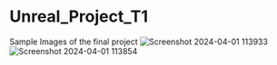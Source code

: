 # Unreal_Project_T1
Sample Images of the final project
![Screenshot 2024-04-01 113933](https://github.com/Ashish-1521/Unreal_project_final/assets/63910776/2cdd267f-2c9c-4368-a43a-1ccfb53a9aa0)
![Screenshot 2024-04-01 113854](https://github.com/Ashish-1521/Unreal_project_final/assets/63910776/b3415f97-9529-476a-a3a5-6d8c5891e2ed)

